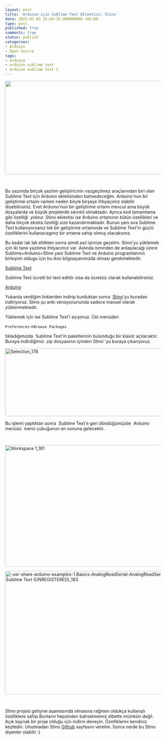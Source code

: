 ```yaml
---
layout: post
title: 'Arduino için Sublime Text Eklentisi: Stino'
date: 2015-01-03 15:44:15.000000000 +02:00
type: post
published: true
comments: true
status: publish
categories:
- Arduino
- Open Source
tags:
- arduino
- arduino sublime text
- arduino sublime text 2
---
```

<p><img class="alignnone" src="{{ site.baseurl }}/assets/stino1.png?w=800" alt="" width="800" height="302" /></p>
<p>&nbsp;</p>
<p>Bu yazımda birçok yazılım geliştiricinin vazgeçilmez araçlarından biri olan Sublime Text için Arduino ekletisinden bahsedeceğim. Arduino'nun bir geliştirme ortamı varken neden böyle birşeye ihtiyaçımız olabilir diyebilirsiniz. Evet Arduino'nun bir geliştirme ortamı mevcut ama büyük dosyalarda ve büyük projelerde sıkıntılı olmaktadır. Ayrıca kod tamamlama gibi özelliği  yoktur. Stino eklentisi ise Arduino ortamının bütün özellikleri ve daha birçok ekstra özelliği size kazandırmaktadır. Bunun yanı sıra Sublime Text kullanıyorsanız tek bir geliştirme ortamında ve Sublime Text'in güçlü özelliklerini kullanacagınız bir ortama sahip olmuş olacaksınız.</p>
<p>Bu kadar lak lak ettikten sonra şimdi asıl işimize geçelim. Stino'yu yüklemek için iki tane yazılıma ihtiyacımız var. Aslında isminden de anlaşılacağı üzere  Sublime+Arduino=Stino yani Sublime Text ve Arduino programlarının birleşimi oldugu için bu ikisi bilgisayarımızda olması gerekmektedir.</p>
<p><a href="http://www.sublimetext.com/">Sublime Text </a></p>
<p>Sublime Text ücretli bir text editör olsa da ücretsiz olarak kullanabilirsiniz.</p>
<p><a href="http://arduino.cc/en/Main/Software">Arduino</a></p>
<p>Yukarda verdiğim linklerden indirip kurduktan sonra  <a href="https://github.com/Robot-Will/Stino/archive/new-stino.zip">Stino</a>'yu buradan indiriyoruz. Stino şu anki versiyonununda sadece manuel olarak yüklenmektedir.</p>
<p>Yüklemek için ise Sublime Text'i açıyoruz. Üst menüden</p>
<p><code>Preferences</code>-&gt;<code>Browse Packages</code></p>
<p>tıkladığımızda  Sublime Text'in paketlerinin bulunduğu bir klasör açılacaktır. Buraya indirdiğimiz .zip dosyasının içinden Stino' yu buraya çıkarıyoruz.</p>
<p><a href="http://www.nazirdogan.com/wp-content/uploads/2015/01/Selection_178.png"><img class="alignnone wp-image-542 size-large" src="{{ site.baseurl }}/assets/Selection_178-1024x322.png" alt="Selection_178" width="700" height="220" /></a></p>
<p>Bu işlemi yaptıktan sonra  Sublime Text'e geri döndüğümüzde  Arduino menüsü  menü çubuğunun en sonuna gelecektir.</p>
<p>&nbsp;</p>
<p><a href="http://www.nazirdogan.com/wp-content/uploads/2015/01/Workspace-1_181.png"><img class="alignnone size-large wp-image-543" src="{{ site.baseurl }}/assets/Workspace-1_181-1024x575.png" alt="Workspace 1_181" width="700" height="393" /></a></p>
<p><a href="http://www.nazirdogan.com/wp-content/uploads/2015/01/usr-share-arduino-examples-1.Basics-AnalogReadSerial-AnalogReadSerial.ino-•-AnalogReadSerial-Sublime-Text-UNREGISTERED_183.png"><img class="alignnone size-large wp-image-544" src="{{ site.baseurl }}/assets/usr-share-arduino-examples-1.Basics-AnalogReadSerial-AnalogReadSerial.ino-&#8226;-AnalogReadSerial-Sublime-Text-UNREGISTERED_183-1024x585.png" alt="-usr-share-arduino-examples-1.Basics-AnalogReadSerial-AnalogReadSerial.ino • (AnalogReadSerial) - Sublime Text (UNREGISTERED)_183" width="700" height="399" /></a></p>
<p>&nbsp;</p>
<p>Stino projesi gelişme aşamasında olmasına rağmen oldukça kullanışlı özelliklere sahip.Bunların hepsinden bahsetmemiz elbette mümkün değil. Açık kaynak bir proje olduğu için indirin deneyin. Özelliklerini kendiniz keşfedin. Unutmadan Stino <a href="https://github.com/Robot-Will/Stino">Github</a> sayfasını verelim. Sonra nerde bu Stino diyenler olabilir :)</p>
<p>&nbsp;</p>
<p>&nbsp;</p>
